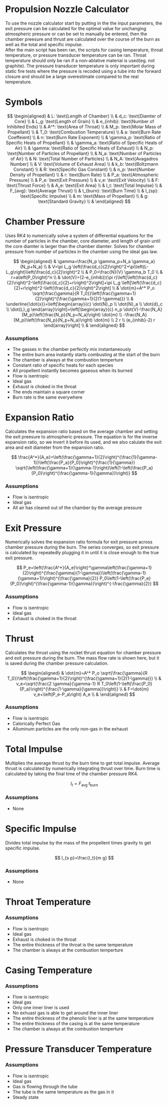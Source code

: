 # **Propulsion Nozzle Calculator**

To use the nozzle calculator start by putting in the the input parameters, the exit pressure can be calculated for the optimal value for unchanging atmospheric pressure or can be set to manually be entered, then the chamber preesure and thrust are calculated over the course of the burn as well as the total and specific impulse. <br />
After the main script has been ran, the scripts for casing temperature, throat temperature, or pressure transducer temperature can be ran. Throat temperature should only be ran if a non-ablative material is used(eg. not graphite). The pressure transducer temperature is only important during static fire tests where the pressure is recoded using a tube into the forward closure and should be a large overestimate compared to the real temperature.

# Symbols

$$
\begin{aligned}
& L: \text{Length of Chamber} \\
& d_c: \text{Diamter of Core} \\
& L_g: \text{Length of Grain} \\
& e_{inhib}: \text{Number of Inhibited Ends} \\
& A^*: \text{Area of Throat} \\
& M_p: \text{Molar Mass of Propellant} \\
& T_0: \text{Combustion Temperature} \\
& a: \text{Burn Rate Coeffeient} \\
& n: \text{Burn Rate Exponent} \\
& \gamma_p: \text{Ratio of Specific Heats of Propellant} \\
& \gamma_a: \text{Ratio of Specific Heats of Air} \\
& \gamma: \text{Ratio of Specific Heats of Exhaust} \\
& N_p: \text{Number of Particles of Propellant} \\
& N_a: \text{Number of Particles of Air} \\
& N: \text{Total Number of Particles} \\
& N_A: \text{Avagadros Number} \\
& V: \text{Volume of Exhaust Area} \\
& k_b: \text{Boltzmann Constant} \\
& R: \text{Specific Gas Constant} \\
& n_p: \text{Number Density of Propellant} \\
& r: \text{Burn Rate} \\
& P_a: \text{Atmospheric Pressure} \\
& P_e: \text{Exit Pressure} \\
& v_e: \text{Exit Velocity} \\
& F: \text{Thrust Force} \\
& A_e: \text{Exit Area} \\
& I_t: \text{Total Impulse} \\
& F_{avg}: \text{Average Thrust} \\
& t_{burn}: \text{Burn Time} \\
& I_{sp}: \text{Specific Impulse} \\
& m: \text{Mass of Propellant} \\
& g: \text{Standard Gravity} \\
& 
\end{aligned}
$$

# Chamber Pressure

Uses RK4 to numerically solve a system of differential equations for the number of particles in the chamber, core diameter, and length of grain until the core diamter is larger than the chamber diamter. Solves for chamber pressure from number of particles in the chamber using the ideal gas law.

$$
\begin{aligned}
& \gamma=\frac{N_p \gamma_p+N_a \gamma_a}{N_p+N_a} \\
& V=\pi L_g \left(\frac{d_c}{2}\right)^2+\pi\left(L-L_g\right)\left(\frac{d_c}{2}\right)^2 \\
& P_0=\frac{N}{V} \gamma_b T_0 \\
& r=a\left(P_0\right)^n \\
& \dot{V}=(2-e_{inhib})(\pi r)\left[\left(\frac{d_c}{2}\right)^2-\left(\frac{d_c}{2}+r\right)^2\right]+\pi L_g \left[\left(\frac{d_c}{2}+r\right)^2-\left(\frac{d_c}{2}\right)^2\right] \\
& \dot{m}=A^* P_o \sqrt{\frac{\gamma}{R T_0}}\left(\frac{\gamma+1}{2}\right)^{\frac{\gamma+1}{2(1-\gamma)}} \\
& \underline{\dot{x}}=\left[\begin{array}{c}
\dot{N}_p \\
\dot{N}_a \\
\dot{d}_c \\
\dot{L}_g
\end{array}\right]=\left[\begin{array}{c}
n_p \dot{V}-\frac{N_A}{M_p}\left(\frac{N_p}{N_p+N_a}\right) \dot{m} \\
-\frac{N_A}{M_p}\left(\frac{N_p}{N_p+N_a}\right) \dot{m} \\
2 r \\
(e_{inhib}-2) r
\end{array}\right] \\
&
\end{aligned}
$$

### Assumptions <br />
 - The gasses in the chamber perfectly mix instantaneously <br />
 - The entire burn area instantly starts combusting at the start of the burn <br />
 - The chamber is always at the combustion temperture <br />
 - Constant ratio of specific heats for each species <br />
 - All propellent instantly becomes gaseous when its burned <br />
 - Flow is isentropic <br />
 - Ideal gas <br />
 - Exhaust is choked in the throat <br />
 - The ends maintain a square corner <br />
 - Burn rate is the same everywhere <br />
	

# Expansion Ratio

Calculates the expansion ratio based on the average chamber and setting the exit preesure to atmospheric pressure. The equation is for the inverse expansion ratio, so we invert it before its used, and we also calulate the exit area and exit diameter from the expansion ratio.

$$
\frac{A^*}{A_e}=\left(\frac{\gamma+1}{2}\right)^{\frac{1}{\gamma-1}}\left(\frac{P_a}{P_0}\right)^{\frac{1}{\gamma}} \sqrt{\left(\frac{\gamma+1}{\gamma-1}\right)\left(1-\left(\frac{P_a}{P_0}\right)^{\frac{\gamma-1}{\gamma}}\right)}
$$

### Assumptions <br />
 - Flow is isentropic <br />
 - Ideal gas <br />
 - All air has cleared out of the chamber by the average pressure <br />


# Exit Pressure

Numerically solves the expansion ratio formula for exit pressure across chamber pressure during the burn. The series converges, so exit pressure is calculated by repeatedly plugging it in until it is close enough to the true exit pressure.

$$
P_e=\left(\frac{A^*}{A_e}\right)^\gamma\left(\frac{\gamma+1}{2}\right)^{\frac{\gamma}{1-\gamma}}\left(\frac{\gamma-1}{\gamma+1}\right)^{\frac{\gamma}{2}} P_0\left(1-\left(\frac{P_e}{P_0}\right)^{\frac{\gamma-1}{\gamma}}\right)^{-\frac{\gamma}{2}}
$$

### Assumptions <br />
 - Flow is isentropic <br />
 - Ideal gas <br />
 - Exhaust is choked in the throat <br />


# Thrust

Calculates the thrust using the rocket thrust equation for chamber pressure and exit pressure during the burn. The mass flow rate is shown here, but it is saved during the chamber pressure calculation.

$$
\begin{aligned}
& \dot{m}=A^* P_o \sqrt{\frac{\gamma}{R T_0}}\left(\frac{\gamma+1}{2}\right)^{\frac{\gamma+1}{2(1-\gamma)}} \\
& v_e=\sqrt{\frac{2 \gamma}{\gamma-1} R T_0\left(1-\left(\frac{P_0}{P_a}\right)^{\frac{1-\gamma}{\gamma}}\right)} \\
& F=\dot{m} v_e+\left(P_e-P_a\right) A_e \\
&
\end{aligned}
$$

### Assumptions <br />
 - Flow is isentropic <br />
 - Calorically Perfect Gas <br />
 - Alluminum particles are the only non-gas in the exhaust <br />


# Total Impulse

Multiplies the average thrust by the burn time to get total impulse. Average thrust is calculated by numerically integrating thrust over time. Burn time is calculated by taking the final time of the chamber pressure RK4. 

$$
I_t=F_{\text {avg }} t_{\text {burn }}
$$

### Assumptions <br />
 - None <br />


# Specific Impulse

Divides total impulse by the mass of the propellent times gravity to get specific impulse.

$$
I_{s p}=\frac{I_t}{m g}
$$

### Assumptions <br />
 - None <br />
	

# Throat Temperature

### Assumptions <br />
 - Flow is isentropic <br />
 - Ideal gas <br />
 - Exhaust is choked in the throat <br />
 - The entire thickness of the throat is the same temperature <br />
 - The chamber is always at the combustion temperture <br />
	
	
# Casing Temperature

### Assumptions <br />
 - Flow is isentropic <br />
 - Ideal gas <br />
 - Only one inner liner is used <br />
 - No exhuast gas is able to get around the inner liner  <br />
 - The entire thickness of the phenolic liner is at the same temperature  <br />
 - The entire thickness of the casing is at the same temperature  <br />
 - The chamber is always at the combustion temperture <br />
 
 
 # Pressure Transducer Temperature

### Assumptions <br />
 - Flow is isentropic <br />
 - Ideal gas <br />
 - Gas is flowing through the tube <br />
 - The tube is the same temperature as the gas in it <br />
 - Steady state <br />